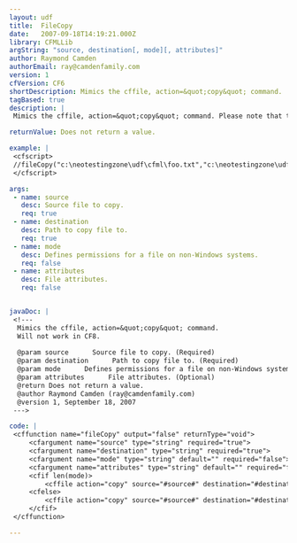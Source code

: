 ```yaml
---
layout: udf
title:  FileCopy
date:   2007-09-18T14:19:21.000Z
library: CFMLLib
argString: "source, destination[, mode][, attributes]"
author: Raymond Camden
authorEmail: ray@camdenfamily.com
version: 1
cfVersion: CF6
shortDescription: Mimics the cffile, action=&quot;copy&quot; command.
tagBased: true
description: |
 Mimics the cffile, action=&quot;copy&quot; command. Please note that this function will not work in ColdFusion 8 as it is a built in function.

returnValue: Does not return a value.

example: |
 <cfscript>
 //fileCopy("c:\neotestingzone\udf\cfml\foo.txt","c:\neotestingzone\udf\cfml\foo2.txt");
 </cfscript>

args:
 - name: source
   desc: Source file to copy.
   req: true
 - name: destination
   desc: Path to copy file to.
   req: true
 - name: mode
   desc: Defines permissions for a file on non-Windows systems.
   req: false
 - name: attributes
   desc: File attributes.
   req: false


javaDoc: |
 <!---
  Mimics the cffile, action=&quot;copy&quot; command.
  Will not work in CF8.
  
  @param source      Source file to copy. (Required)
  @param destination      Path to copy file to. (Required)
  @param mode      Defines permissions for a file on non-Windows systems. (Optional)
  @param attributes      File attributes. (Optional)
  @return Does not return a value. 
  @author Raymond Camden (ray@camdenfamily.com) 
  @version 1, September 18, 2007 
 --->

code: |
 <cffunction name="fileCopy" output="false" returnType="void">
     <cfargument name="source" type="string" required="true">
     <cfargument name="destination" type="string" required="true">
     <cfargument name="mode" type="string" default="" required="false">
     <cfargument name="attributes" type="string" default="" required="false">
     <cfif len(mode)>
         <cffile action="copy" source="#source#" destination="#destination#" mode="#mode#">
     <cfelse>
         <cffile action="copy" source="#source#" destination="#destination#" attributes="#attributes#">
     </cfif>
 </cffunction>

---
```


